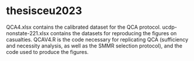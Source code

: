 # thesisceu2023
QCA4.xlsx contains the calibrated dataset for the QCA protocol. 
ucdp-nonstate-221.xlsx contains the datasets for reproducing the figures on casualties.
QCAV4.R is the code necessary for replicating QCA (sufficiency and necessity analysis, as well as the SMMR selection protocol), and the code used to produce the figures.
